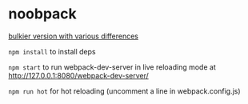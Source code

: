 # noobpack

[bulkier version with various differences](https://github.com/gatherdigitaluk/webpack-template)

`npm install` to install deps

`npm start` to run webpack-dev-server in live reloading mode at http://127.0.0.1:8080/webpack-dev-server/

`npm run hot` for hot reloading (uncomment a line in webpack.config.js)